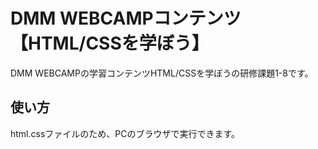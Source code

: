 # DMM WEBCAMPコンテンツ 【HTML/CSSを学ぼう】
DMM WEBCAMPの学習コンテンツHTML/CSSを学ぼうの研修課題1-8です。
## 使い方
html.cssファイルのため、PCのブラウザで実行できます。
